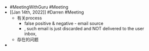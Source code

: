 - #MeetingWithGuru #Meeting
- [[Jan 14th, 2022]] #Darren #Meeting
	- 有关process
		- false positive & negative - email source
		- , such email is just discarded and NOT delivered to the user inbox,
	- 存在的问题
-